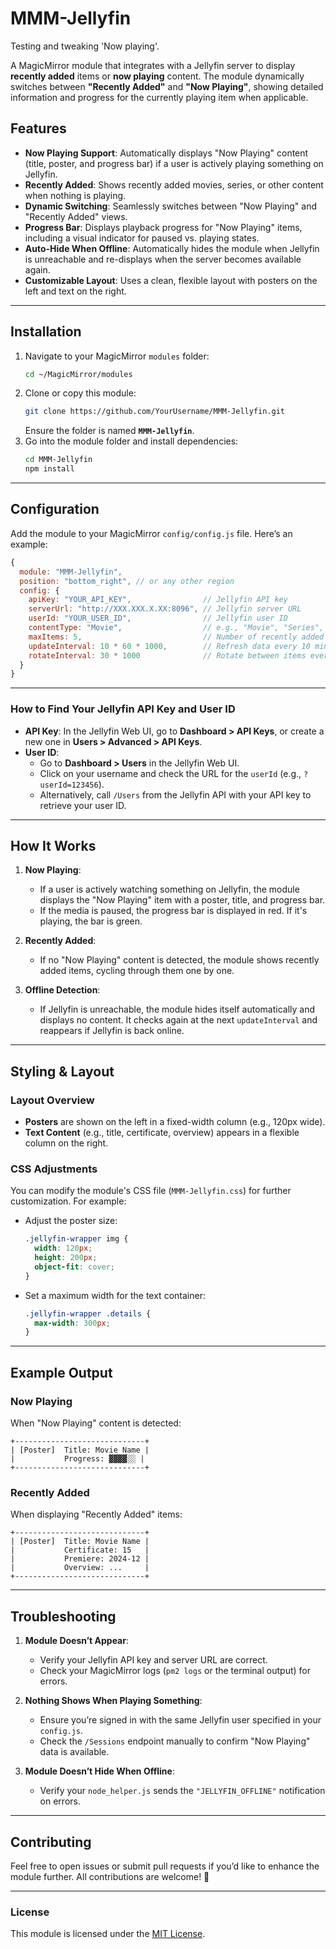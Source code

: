 
# MMM-Jellyfin
Testing and tweaking 'Now playing'.

A MagicMirror module that integrates with a Jellyfin server to display **recently added** items or **now playing** content. The module dynamically switches between **"Recently Added"** and **"Now Playing"**, showing detailed information and progress for the currently playing item when applicable.

## Features

- **Now Playing Support**: Automatically displays "Now Playing" content (title, poster, and progress bar) if a user is actively playing something on Jellyfin.  
- **Recently Added**: Shows recently added movies, series, or other content when nothing is playing.  
- **Dynamic Switching**: Seamlessly switches between "Now Playing" and "Recently Added" views.  
- **Progress Bar**: Displays playback progress for "Now Playing" items, including a visual indicator for paused vs. playing states.  
- **Auto-Hide When Offline**: Automatically hides the module when Jellyfin is unreachable and re-displays when the server becomes available again.  
- **Customizable Layout**: Uses a clean, flexible layout with posters on the left and text on the right.  

---

## Installation

1. Navigate to your MagicMirror `modules` folder:
   ```bash
   cd ~/MagicMirror/modules
   ```
2. Clone or copy this module:
   ```bash
   git clone https://github.com/YourUsername/MMM-Jellyfin.git
   ```
   Ensure the folder is named **`MMM-Jellyfin`**.
3. Go into the module folder and install dependencies:
   ```bash
   cd MMM-Jellyfin
   npm install
   ```

---

## Configuration

Add the module to your MagicMirror `config/config.js` file. Here’s an example:

```js
{
  module: "MMM-Jellyfin",
  position: "bottom_right", // or any other region
  config: {
    apiKey: "YOUR_API_KEY",                // Jellyfin API key
    serverUrl: "http://XXX.XXX.X.XX:8096", // Jellyfin server URL
    userId: "YOUR_USER_ID",                // Jellyfin user ID
    contentType: "Movie",                  // e.g., "Movie", "Series", etc.
    maxItems: 5,                           // Number of recently added items to fetch
    updateInterval: 10 * 60 * 1000,        // Refresh data every 10 minutes
    rotateInterval: 30 * 1000              // Rotate between items every 30 seconds
  }
}
```

---

### How to Find Your Jellyfin API Key and User ID

- **API Key**: In the Jellyfin Web UI, go to **Dashboard > API Keys**, or create a new one in **Users > Advanced > API Keys**.  
- **User ID**:  
  - Go to **Dashboard > Users** in the Jellyfin Web UI.  
  - Click on your username and check the URL for the `userId` (e.g., `?userId=123456`).  
  - Alternatively, call `/Users` from the Jellyfin API with your API key to retrieve your user ID.  

---

## How It Works

1. **Now Playing**:  
   - If a user is actively watching something on Jellyfin, the module displays the "Now Playing" item with a poster, title, and progress bar.  
   - If the media is paused, the progress bar is displayed in red. If it's playing, the bar is green.  

2. **Recently Added**:  
   - If no "Now Playing" content is detected, the module shows recently added items, cycling through them one by one.  

3. **Offline Detection**:  
   - If Jellyfin is unreachable, the module hides itself automatically and displays no content. It checks again at the next `updateInterval` and reappears if Jellyfin is back online.

---

## Styling & Layout

### Layout Overview

- **Posters** are shown on the left in a fixed-width column (e.g., 120px wide).  
- **Text Content** (e.g., title, certificate, overview) appears in a flexible column on the right.  

### CSS Adjustments

You can modify the module's CSS file (`MMM-Jellyfin.css`) for further customization. For example:

- Adjust the poster size:
  ```css
  .jellyfin-wrapper img {
    width: 120px;
    height: 200px;
    object-fit: cover;
  }
  ```
- Set a maximum width for the text container:
  ```css
  .jellyfin-wrapper .details {
    max-width: 300px;
  }
  ```

---

## Example Output

### Now Playing

When "Now Playing" content is detected:
```
+-----------------------------+
| [Poster]  Title: Movie Name |
|           Progress: ▓▓▓▓░░ |
+-----------------------------+
```

### Recently Added

When displaying "Recently Added" items:
```
+-----------------------------+
| [Poster]  Title: Movie Name |
|           Certificate: 15   |
|           Premiere: 2024-12 |
|           Overview: ...     |
+-----------------------------+
```

---

## Troubleshooting

1. **Module Doesn’t Appear**:  
   - Verify your Jellyfin API key and server URL are correct.  
   - Check your MagicMirror logs (`pm2 logs` or the terminal output) for errors.  

2. **Nothing Shows When Playing Something**:  
   - Ensure you’re signed in with the same Jellyfin user specified in your `config.js`.  
   - Check the `/Sessions` endpoint manually to confirm "Now Playing" data is available.  

3. **Module Doesn’t Hide When Offline**:  
   - Verify your `node_helper.js` sends the `"JELLYFIN_OFFLINE"` notification on errors.  

---

## Contributing

Feel free to open issues or submit pull requests if you’d like to enhance the module further. All contributions are welcome! 🚀

---

### License

This module is licensed under the [MIT License](LICENSE).
